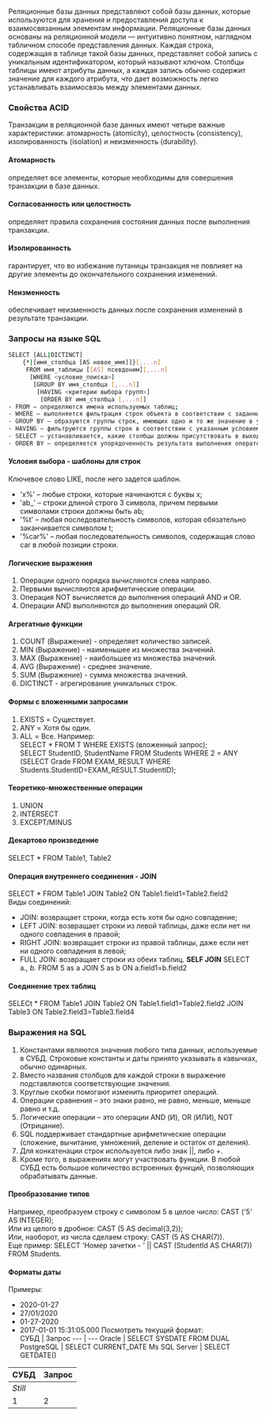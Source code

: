 Реляционные базы данных представляют собой базы данных, которые используются для хранения и предоставления доступа к взаимосвязанным элементам информации. Реляционные базы данных основаны на реляционной модели — интуитивно понятном, наглядном табличном способе представления данных. Каждая строка, содержащая в таблице такой базы данных, представляет собой запись с уникальным идентификатором, который называют ключом. Столбцы таблицы имеют атрибуты данных, а каждая запись обычно содержит значение для каждого атрибута, что дает возможность легко устанавливать взаимосвязь между элементами данных.  
### Свойства ACID  
Транзакции в реляционной базе данных имеют четыре важные характеристики: атомарность (atomicity), целостность (consistency), изолированность (isolation) и неизменность (durability).  
#### Атомарность  
определяет все элементы, которые необходимы для совершения транзакции в базе данных.
#### Согласованность или целостность  
определяет правила сохранения состояния данных после выполнения транзакции.
#### Изолированность  
гарантирует, что во избежание путаницы транзакция не повлияет на другие элементы до окончательного сохранения изменений.
#### Неизменность  
обеспечивает неизменность данных после сохранения изменений в результате транзакции.
###  Запросы на языке SQL
``` bash
SELECT [ALL|DICTINCT]
    {*|[имя_столбца [AS новое_имя]]}[,...n]
     FROM имя_таблицы [[AS] псевдоним][,...n]
      [WHERE <условие_поиска>]
       [GROUP BY имя_столбца [,...n]]
        [HAVING <критерии выбора групп>]
         [ORDER BY имя_столбца [,...n]]
- FROM – определяются имена используемых таблиц;
- WHERE – выполняется фильтрация строк объекта в соответствии с заданными условиями;
- GROUP BY – образуются группы строк, имеющих одно и то же значение в указанном столбце;
- HAVING – фильтруются группы строк в соответствии с указанным условием;
- SELECT – устанавливается, какие столбцы должны присутствовать в выходных данных;
- ORDER BY – определяется упорядоченность результата выполнения оператора.
```
#### Условия выбора - шаблоны для строк
Ключевое слово LIKE, после него задется шаблон.  
- 'x%' – любые строки, которые начинаются с буквы x;  
- 'ab_' – строки длиной строго 3 символа, причем первыми символами строки должны быть ab;  
- '%t' – любая последовательность символов, которая обязательно заканчивается символом t;  
- '%car%' – любая последовательность символов, содержащая слово car в любой позиции строки.
#### Логические выражения
1. Операции одного порядка вычисляются слева направо.
2. Первыми вычисляются арифметические операции.
3. Операция NOT вычисляется до выполнения операций AND и OR.
4. Операции AND выполняются до выполнения операций OR.
#### Агрегатные функции
1. COUNT (Выражение) - определяет количество записей.
2. MIN (Выражение) - наименьшее из множества значений.
3. MAX (Выражение) - наибольшее из множества значений.
4. AVG (Выражение) - среднее значение.
5. SUM (Выражение) - сумма множества значений.
6. DICTINCT - агрегирование уникальных строк.
#### Формы с вложенными запросами
1. EXISTS = Существует.
2. ANY = Хотя бы один.
3. ALL = Все.
Например:  
SELECT * FROM T WHERE EXISTS (вложенный запрос);  
SELECT StudentID, StudentName FROM Students WHERE 2 = ANY (SELECT Grade FROM EXAM_RESULT WHERE Students.StudentID=EXAM_RESULT.StudentID);
#### Теоретико-множественные операции
1. UNION
2. INTERSECT
3. EXCEPT/MINUS
#### Декартово произведение
SELECT * FROM Table1, Table2  
#### Операция внутреннего соединения - JOIN
SELECT * FROM Table1 JOIN Table2 ON Table1.field1=Table2.field2  
Виды соединений:
- JOIN: возвращает строки, когда есть хотя бы одно совпадение;
- LEFT JOIN: возвращает строки из левой таблицы, даже если нет ни одного совпадения в правой;
- RIGHT JOIN: возвращает строки из правой таблицы, даже если нет ни одного совпадения в левой;
- FULL JOIN: возвращает строки из обеих таблиц.
**SELF JOIN**
SELECT a.*, b.* FROM S as a JOIN S as b ON a.field1=b.field2
#### Соединение трех таблиц
SELECt * FROM Table1 JOIN Table2 ON Table1.field1=Table2.field2 JOIN Table3 ON Table2.field3=Table3.field4
### Выражения на SQL
1. Константами являются значения любого типа данных, используемые в СУБД. Строковые константы и даты принято указывать в кавычках, обычно одинарных.  
2. Вместо названия столбцов для каждой строки в выражение подставляются соответствующие значения.
3. Круглые скобки помогают изменить приоритет операций.
4. Операции сравнения – это знаки равно, не равно, меньше, меньше равно и т.д.
5. Логические операции – это операции AND (И), OR (ИЛИ), NOT (Отрицание).
6. SQL поддерживает стандартные арифметические операции (сложение, вычитание, умножений, деление и остаток от деления).
7. Для конкатенации строк используется либо знак ||, либо +.
8. Кроме того, в выражениях могут участвовать функции. В любой СУБД есть большое количество встроенных функций, позволяющих обрабатывать данные.
#### Преобразование типов
Например, преобразуем строку с символом 5 в целое число: CAST ('5' AS INTEGER);  
Или из целого в дробное: CAST (5 AS decimal(3,2));  
Или, наоборот, из числа сделаем строку: CAST (5 AS CHAR(7)).  
Еще пример: SELECT 'Номер зачетки - ' || CAST (StudentId AS CHAR(7)) FROM Students.  
#### Форматы даты
Примеры:
- 2020-01-27
- 27/01/2020
- 01-27-2020
- 2017-01-01 15:31:05.000
Посмотреть текущий формат:  
СУБД | Запрос
--- | ---
Oracle | SELECT SYSDATE FROM DUAL
PostgreSQL | SELECT CURRENT_DATE
Ms SQL Server | SELECT GETDATE()

СУБД | Запрос
--- | --- 
*Still* | 
1 | 2 
